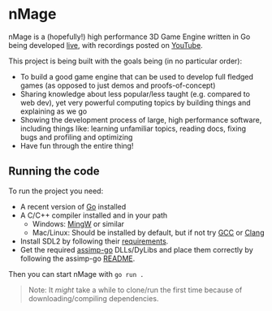 # nMage

nMage is a (hopefully!) high performance 3D Game Engine written in Go being developed [live](https://twitch.tv/bloeys), with recordings posted on [YouTube](https://www.youtube.com/channel/UCCf4qyNGPVwpj1HYFGahs_A).

This project is being built with the goals being (in no particular order):

* To build a good game engine that can be used to develop full fledged games (as opposed to just demos and proofs-of-concept)
* Sharing knowledge about less popular/less taught (e.g. compared to web dev), yet very powerful computing topics by building things and explaining as we go
* Showing the development process of large, high performance software, including things like: learning unfamiliar topics, reading docs, fixing bugs and profiling and optimizing
* Have fun through the entire thing!

## Running the code

To run the project you need:

* A recent version of [Go](https://golang.org/) installed
* A C/C++ compiler installed and in your path
  * Windows: [MingW](https://www.mingw-w64.org/downloads/#mingw-builds) or similar
  * Mac/Linux: Should be installed by default, but if not try [GCC](https://gcc.gnu.org/) or [Clang](https://releases.llvm.org/download.html)
* Install SDL2 by following their [requirements](https://github.com/veandco/go-sdl2#requirements).
* Get the required [assimp-go](https://github.com/bloeys/assimp-go) DLLs/DyLibs and place them correctly by following the assimp-go [README](https://github.com/bloeys/assimp-go#using-assimp-go).

Then you can start nMage with `go run .`

> Note: It *might* take a while to clone/run the first time because of downloading/compiling dependencies.
